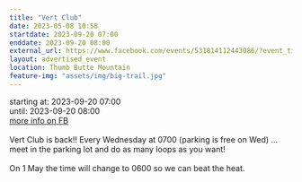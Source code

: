 ```yaml
---
title: "Vert Club"
date: 2023-05-08 10:58
startdate: 2023-09-20 07:00
enddate: 2023-09-20 08:00
external_url: https://www.facebook.com/events/531814112443086/?event_time_id=531814165776414
layout: advertised_event
location: Thumb Butte Mountain
feature-img: "assets/img/big-trail.jpg"
---
```


starting at: 2023-09-20 07:00<br>until: 2023-09-20 08:00<br><a href="https://www.facebook.com/events/531814112443086/?event_time_id=531814165776414">more info on FB</a><br><br>Vert Club is back!! Every Wednesday at 0700 (parking is free on Wed) … meet in the parking lot and do as many loops as you want!<br>
  <br>
  On 1 May the time will change to 0600 so we can beat the heat.<br>
  <br>
  

